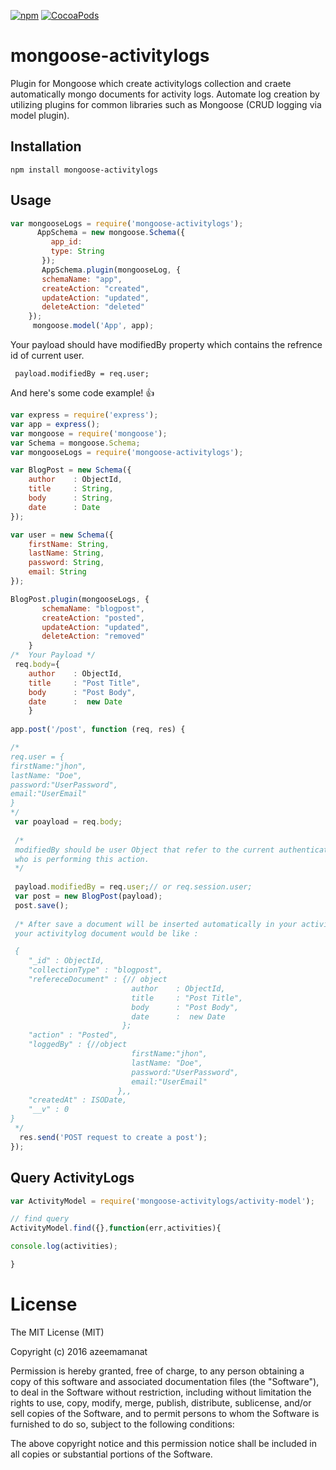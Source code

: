 [![npm](https://img.shields.io/npm/l/express.svg?maxAge=2592000)]()
[![CocoaPods](https://img.shields.io/badge/Mongodb-mongoose-yellowgreen.svg)]()

# mongoose-activitylogs

Plugin for Mongoose which create activitylogs collection and craete automatically  mongo documents for activity logs.
Automate log creation by utilizing plugins for common libraries such as Mongoose (CRUD logging via model plugin).



## Installation


    npm install mongoose-activitylogs


## Usage

```javascript
var mongooseLogs = require('mongoose-activitylogs');
      AppSchema = new mongoose.Schema({
         app_id:
         type: String
       });
       AppSchema.plugin(mongooseLog, {
       schemaName: "app",
       createAction: "created",
       updateAction: "updated",
       deleteAction: "deleted" 
    });
     mongoose.model('App', app);
```

Your payload should have modifiedBy property which contains the refrence id of current user.

     payload.modifiedBy = req.user;
     
     
     
And here's some code example! :+1:

```javascript
var express = require('express');
var app = express();
var mongoose = require('mongoose');
var Schema = mongoose.Schema;
var mongooseLogs = require('mongoose-activitylogs');

var BlogPost = new Schema({
    author    : ObjectId,
    title     : String,
    body      : String,
    date      : Date
});

var user = new Schema({
    firstName: String,
    lastName: String,
    password: String,
    email: String  
});

BlogPost.plugin(mongooseLogs, {
       schemaName: "blogpost",
       createAction: "posted",
       updateAction: "updated",
       deleteAction: "removed" 
    }
/*  Your Payload */
 req.body={
    author    : ObjectId,
    title     : "Post Title",
    body      : "Post Body",
    date      :  new Date
    } 
    
app.post('/post', function (req, res) {

/* 
req.user = {
firstName:"jhon",
lastName: "Doe",
password:"UserPassword",
email:"UserEmail" 
}
*/
 var poayload = req.body;
 
 /*
 modifiedBy should be user Object that refer to the current authenticated user 
 who is performing this action. 
 */
 
 payload.modifiedBy = req.user;// or req.session.user;
 var post = new BlogPost(payload);
 post.save();
 
 /* After save a document will be inserted automatically in your activitylogs collection
 your activitylog document would be like :

 {
    "_id" : ObjectId,
    "collectionType" : "blogpost",
    "refereceDocument" : {// object 
                           author    : ObjectId,
                           title     : "Post Title",
                           body      : "Post Body",
                           date      :  new Date
                         };
    "action" : "Posted",
    "loggedBy" : {//object
                           firstName:"jhon",
                           lastName: "Doe",
                           password:"UserPassword",
                           email:"UserEmail" 
                        },,
    "createdAt" : ISODate,
    "__v" : 0
}   
 */
  res.send('POST request to create a post');
});
```

## Query ActivityLogs

```javascript
var ActivityModel = require('mongoose-activitylogs/activity-model');

// find query 
ActivityModel.find({},function(err,activities){

console.log(activities);

}
```
     
     
     

# License


The MIT License (MIT)

Copyright (c) 2016 azeemamanat

Permission is hereby granted, free of charge, to any person obtaining a copy
of this software and associated documentation files (the "Software"), to deal
in the Software without restriction, including without limitation the rights
to use, copy, modify, merge, publish, distribute, sublicense, and/or sell
copies of the Software, and to permit persons to whom the Software is
furnished to do so, subject to the following conditions:

The above copyright notice and this permission notice shall be included in all
copies or substantial portions of the Software.
